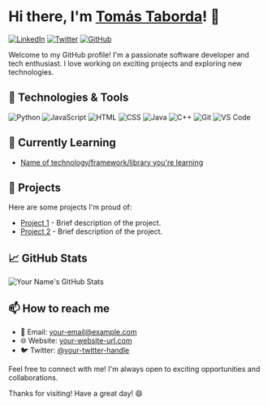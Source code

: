 # Hi there, I'm [Tomás Taborda]()! 👋

[![LinkedIn](https://img.shields.io/badge/LinkedIn-YourName-blue)](https://www.linkedin.com/in/your-linkedin-url/)
[![Twitter](https://img.shields.io/twitter/follow/your-twitter-handle?style=social)](https://twitter.com/your-twitter-handle)
[![GitHub](https://img.shields.io/github/followers/your-github-username?style=social)](https://github.com/your-github-username)

Welcome to my GitHub profile! I'm a passionate software developer and tech enthusiast. I love working on exciting projects and exploring new technologies.

## 🔧 Technologies & Tools

![Python](https://img.shields.io/badge/Python-Your%20Python%20Skills-yellow)
![JavaScript](https://img.shields.io/badge/JavaScript-Your%20JS%20Skills-yellow)
![HTML](https://img.shields.io/badge/HTML-Your%20HTML%20Skills-orange)
![CSS](https://img.shields.io/badge/CSS-Your%20CSS%20Skills-orange)
![Java](https://img.shields.io/badge/Java-Your%20Java%20Skills-purple)
![C++](https://img.shields.io/badge/C++-Your%20C++%20Skills-purple)
![Git](https://img.shields.io/badge/Git-Your%20Git%20Skills-blue)
![VS Code](https://img.shields.io/badge/VS%20Code-Your%20Editor-blue)

## 🌱 Currently Learning

- [Name of technology/framework/library you're learning](https://link-to-documentation-or-tutorial.com)

## 🚀 Projects

Here are some projects I'm proud of:

- [Project 1](https://link-to-project-1.com) - Brief description of the project.
- [Project 2](https://link-to-project-2.com) - Brief description of the project.

## 📈 GitHub Stats

![Your Name's GitHub Stats](https://github-readme-stats.vercel.app/api?username=your-github-username&show_icons=true&hide_title=true&hide_border=true&hide=prs,issues,contribs)

## 📫 How to reach me

- 📧 Email: your-email@example.com
- 🌐 Website: [your-website-url.com](https://your-website-url.com)
- 🐦 Twitter: [@your-twitter-handle](https://twitter.com/your-twitter-handle)

Feel free to connect with me! I'm always open to exciting opportunities and collaborations.

Thanks for visiting! Have a great day! 😄
